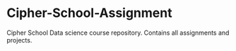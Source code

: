 # Cipher-School-Assignment
Cipher School Data science course repository. Contains all assignments and projects.

